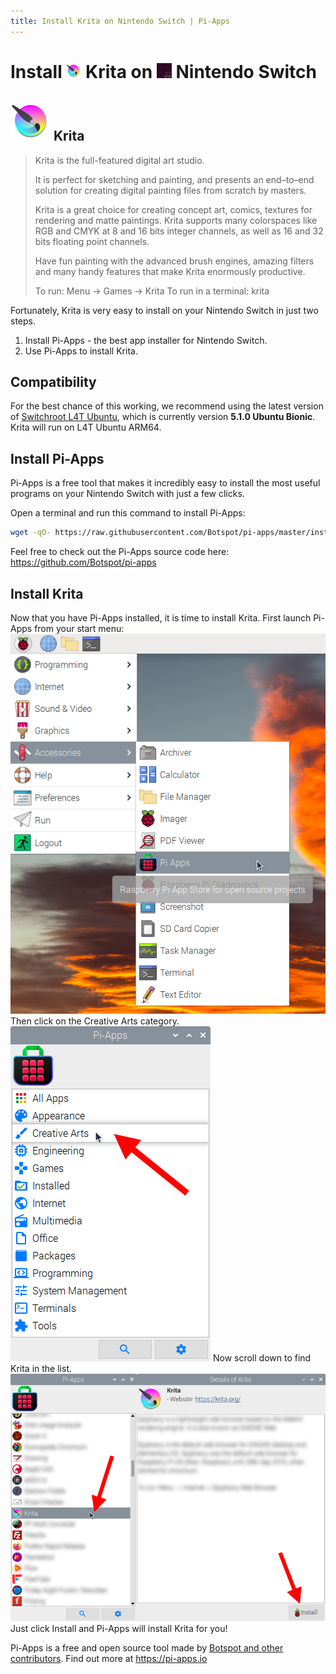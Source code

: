```yaml
---
title: Install Krita on Nintendo Switch | Pi-Apps
---
```

<div class="simple-install-content content">

# Install <img src="/img/app-icons/Krita/icon-64.png" height=24> Krita on <img src=/img/other-icons/switchroot-icon.png height=24> Nintendo Switch

## <img src="/img/app-icons/Krita/icon-64.png"> Krita
> Krita is the full-featured digital art studio.
> 
> It is perfect for sketching and painting, and presents an end–to–end solution for creating digital painting files from scratch by masters.
> 
> Krita is a great choice for creating concept art, comics, textures for rendering and matte paintings. Krita supports many colorspaces like RGB and CMYK at 8 and 16 bits integer channels, as well as 16 and 32 bits floating point channels.
> 
> Have fun painting with the advanced brush engines, amazing filters and many handy features that make Krita enormously productive.
> 
> To run: Menu -> Games -> Krita
> To run in a terminal: krita

Fortunately, Krita is very easy to install on your Nintendo Switch in just two steps.
1. Install Pi-Apps - the best app installer for Nintendo Switch.
2. Use Pi-Apps to install Krita.
</div>
<div class="simple-install-content content">

## Compatibility
For the best chance of this working, we recommend using the latest version of [Switchroot L4T Ubuntu](https://wiki.switchroot.org/en/Linux/Ubuntu-Install-Guide), which is currently version **5.1.0 Ubuntu Bionic**.
Krita will run on L4T Ubuntu ARM64.
</div>
<div class="simple-install-content content">

## Install Pi-Apps

Pi-Apps is a free tool that makes it incredibly easy to install the most useful programs on your Nintendo Switch with just a few clicks.

Open a terminal and run this command to install Pi-Apps:
```bash
wget -qO- https://raw.githubusercontent.com/Botspot/pi-apps/master/install | bash
```
Feel free to check out the Pi-Apps source code here: https://github.com/Botspot/pi-apps
</div>
<div class="simple-install-content content">

## Install Krita

Now that you have Pi-Apps installed, it is time to install Krita.
First launch Pi-Apps from your start menu:
<img src="/img/start-menu.png">
Then click on the Creative Arts category.
<img src="/img/category-selections/Creative Arts.png">
Now scroll down to find Krita in the list.
<img src="/img/app-icons/Krita/app-selection.png">
Just click Install and Pi-Apps will install Krita for you!
</div>
<div class="simple-install-content content">

Pi-Apps is a free and open source tool made by [Botspot and other contributors](/about/#contributors). Find out more at https://pi-apps.io
</div>
